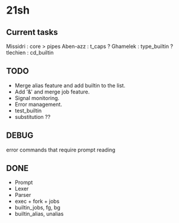# 21sh

## Current tasks

Missidri : core > pipes
Aben-azz : t_caps ?
Ghamelek : type_builtin ?
tlechien : cd_builtin

## TODO

- Merge alias feature and add builtin to the list.
- Add '&' and merge job feature.
- Signal monitoring.
- Error management.
- test_builtin
- substitution ??


## DEBUG

error commands that require prompt reading

## DONE

- Prompt
- Lexer
- Parser
- exec + fork + jobs
- builtin_jobs, fg, bg
- builtin_alias, unalias
